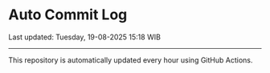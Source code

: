 # Auto Commit Log

Last updated: Tuesday, 19-08-2025 15:18 WIB

---

This repository is automatically updated every hour using GitHub Actions.
